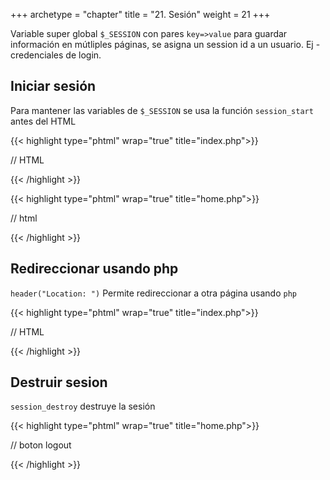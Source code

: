 +++
archetype = "chapter"
title = "21. Sesión"
weight = 21
+++

Variable super global `$_SESSION` con pares `key=>value` para guardar información en mútliples páginas, se asigna un session id a un usuario. Ej - credenciales de login.

## Iniciar sesión

Para mantener las variables de `$_SESSION` se usa la función `session_start` antes del HTML

{{< highlight type="phtml" wrap="true" title="index.php">}}
<?php
    session_start();
?>

// HTML

<?php
    $_SESSION["username"] = "gino";
    $_SESSION["password"] = "liza";

    echo $_SESSION["username"];
    echo $_SESSION["password"];
?>
{{< /highlight >}}

{{< highlight type="phtml" wrap="true" title="home.php">}}

<?php
    session_start();
?>

// html

<?php
    echo $_SESSION["username"];
    echo $_SESSION["password"];
?>
{{< /highlight >}}

## Redireccionar usando php
`header("Location: ")` Permite redireccionar a otra página usando `php`

{{< highlight type="phtml" wrap="true" title="index.php">}}
<?php
    session_start();
?>

// HTML

<?php
    // Establecer username y password, redireccionar a home.php con esos datos
    $_SESSION["username"] = "gino";
    $_SESSION["password"] = "liza";

    header("Location: home.php");
?>
{{< /highlight >}}


## Destruir sesion
`session_destroy` destruye la sesión

{{< highlight type="phtml" wrap="true" title="home.php">}}
<?php
    session_start();
?>

// boton logout

<?php
    // destruir la sesión y redireccionar a index.php
    if(isset($_POST["logout"])){
        session_destroy();
        header("Location: index.php");
    }
?>
{{< /highlight >}}